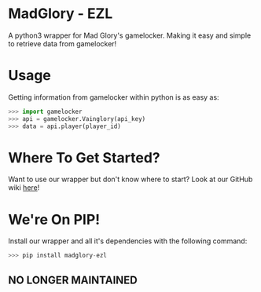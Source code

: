 MadGlory - EZL
==============
A python3 wrapper for Mad Glory's gamelocker.
Making it easy and simple to retrieve data from gamelocker!

Usage
=====
Getting information from gamelocker within python is as easy as:

```python
>>> import gamelocker
>>> api = gamelocker.Vainglory(api_key)
>>> data = api.player(player_id)
```

Where To Get Started?
==================
Want to use our wrapper but don't know where to start?
Look at our GitHub wiki [here](https://github.com/ClarkThyLord/madglory-ezl/wiki)!

We're On PIP!
===========
Install our wrapper and all it's dependencies with the following command:
```python
>>> pip install madglory-ezl
```

## NO LONGER MAINTAINED

